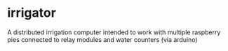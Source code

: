 # irrigator
A distributed irrigation computer
intended to work with multiple raspberry pies connected to relay modules and water counters (via arduino)
